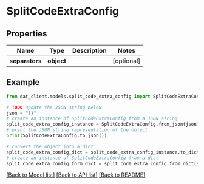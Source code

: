 # SplitCodeExtraConfig


## Properties

Name | Type | Description | Notes
------------ | ------------- | ------------- | -------------
**separators** | **object** |  | [optional] 

## Example

```python
from dat_client.models.split_code_extra_config import SplitCodeExtraConfig

# TODO update the JSON string below
json = "{}"
# create an instance of SplitCodeExtraConfig from a JSON string
split_code_extra_config_instance = SplitCodeExtraConfig.from_json(json)
# print the JSON string representation of the object
print(SplitCodeExtraConfig.to_json())

# convert the object into a dict
split_code_extra_config_dict = split_code_extra_config_instance.to_dict()
# create an instance of SplitCodeExtraConfig from a dict
split_code_extra_config_form_dict = split_code_extra_config.from_dict(split_code_extra_config_dict)
```
[[Back to Model list]](../README.md#documentation-for-models) [[Back to API list]](../README.md#documentation-for-api-endpoints) [[Back to README]](../README.md)


